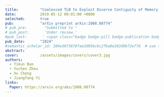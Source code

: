 ```yaml
---
title:          "Coalesced TLB to Exploit Diverse Contiguity of Memory Mapping"
date:           2019-05-12 00:01:00 +0800
selected:       true
pub:            "arXiv preprint arXiv:1908.08774"
# pub_pre:        "Submitted to "
# pub_post:       'Under review.'
#pub_last:       ' <span class="badge badge-pill badge-publication badge-success">Spotlight</span>'
pub_date:       "2024"
#semantic_scholar_id: 204e3073870fae3d05bcbc2f6a8e263d9b72e776  # use this to retrieve citation count
abstract:
cover:          /assets/images/covers/cover3.jpg
authors:
  - Yikun Ban
  - Yuchen Zhou
  - Xu Cheng
  - Jiangfang Yi
links:
  Paper: https://arxiv.org/abs/1908.08774 
---
```

